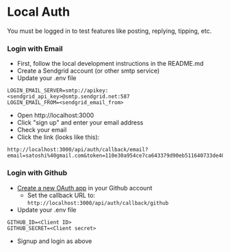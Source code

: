 # Local Auth

You must be logged in to test features like posting, replying, tipping, etc.

### Login with Email

- First, follow the local development instructions in the README.md
- Create a Sendgrid account (or other smtp service)
- Update your .env file

```
LOGIN_EMAIL_SERVER=smtp://apikey:<sendgrid_api_key>@smtp.sendgrid.net:587
LOGIN_EMAIL_FROM=<sendgrid_email_from>
```

- Open http://localhost:3000
- Click "sign up" and enter your email address
- Check your email
- Click the link (looks like this):

```
http://localhost:3000/api/auth/callback/email?email=satoshi%40gmail.com&token=110e30a954ce7ca643379d90eb511640733de405f34a31b38eeda8e254d48cd7
```

### Login with Github

- [Create a new OAuth app](https://docs.github.com/en/apps/oauth-apps/building-oauth-apps/creating-an-oauth-app) in your Github account
  - Set the callback URL to: `http://localhost:3000/api/auth/callback/github`
- Update your .env file

```
GITHUB_ID=<Client ID>
GITHUB_SECRET=<Client secret>
```
- Signup and login as above

